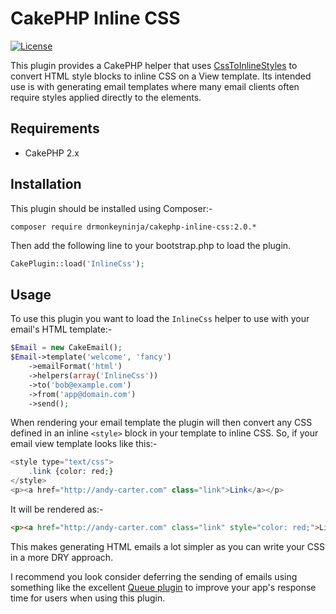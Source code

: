 # CakePHP Inline CSS

[![License](https://poser.pugx.org/drmonkeyninja/cakephp-inline-css/license.svg)](https://packagist.org/packages/drmonkeyninja/cakephp-inline-css)

This plugin provides a CakePHP helper that uses [CssToInlineStyles](https://github.com/tijsverkoyen/CssToInlineStyles) to convert HTML style blocks to inline CSS on a View template. Its intended use is with generating email templates where many email clients often require styles applied directly to the elements.

## Requirements

* CakePHP 2.x

## Installation

This plugin should be installed using Composer:-

```
composer require drmonkeyninja/cakephp-inline-css:2.0.*
```

Then add the following line to your bootstrap.php to load the plugin.

```php
CakePlugin::load('InlineCss');
```

## Usage

To use this plugin you want to load the `InlineCss` helper to use with your email's HTML template:-

```php
$Email = new CakeEmail();
$Email->template('welcome', 'fancy')
    ->emailFormat('html')
    ->helpers(array('InlineCss'))
    ->to('bob@example.com')
    ->from('app@domain.com')
    ->send();
```

When rendering your email template the plugin will then convert any CSS defined in an inline `<style>` block in your template to inline CSS. So, if your email view template looks like this:-

```php
<style type="text/css">
	.link {color: red;}
</style>
<p><a href="http://andy-carter.com" class="link">Link</a></p>
```

It will be rendered as:-

```html
<p><a href="http://andy-carter.com" class="link" style="color: red;">Link</a></p>
```

This makes generating HTML emails a lot simpler as you can write your CSS in a more DRY approach.

I recommend you look consider deferring the sending of emails using something like the excellent [Queue plugin](https://github.com/dereuromark/cakephp-queue/tree/2.x) to improve your app's response time for users when using this plugin.
